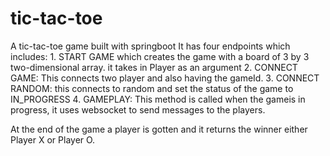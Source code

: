 # tic-tac-toe
A tic-tac-toe game built with springboot
It has four endpoints which includes: 1. START GAME which creates the game with
a board of 3 by 3 two-dimensional array. it takes in Player as an argument
2. CONNECT GAME: This connects two player and also having the gameId.
3. CONNECT RANDOM: this connects to random and set the status of the game to IN_PROGRESS
4. GAMEPLAY: This method is called when the gameis in progress, it uses websocket to send
messages to the players.

At the end of the game a player is gotten and it returns the winner either Player X
or Player O.
